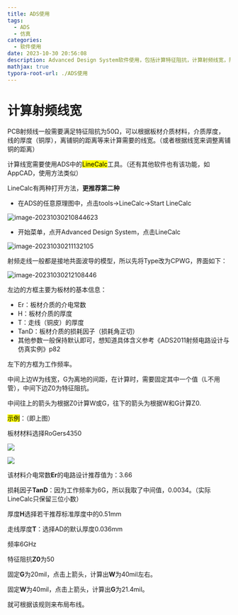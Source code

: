 ```yaml
---
title: ADS使用
tags:
  - ADS
  - 仿真
categories:
  - 软件使用
date: 2023-10-30 20:56:08
description: Advanced Design System软件使用，包括计算特征阻抗，计算射频线宽，阻抗匹配仿真等
mathjax: true
typora-root-url: ./ADS使用
---
```


# 计算射频线宽

PCB射频线一般需要满足特征阻抗为50Ω，可以根据板材介质材料，介质厚度，线的厚度（铜厚），离铺铜的距离等来计算需要的线宽。（或者根据线宽来调整离铺铜的距离）

计算线宽需要使用ADS中的<mark>LineCalc</mark>工具。（还有其他软件也有该功能，如AppCAD，使用方法类似）

LineCalc有两种打开方法，**更推荐第二种**

- 在ADS的任意原理图中，点击tools->LineCalc->Start LineCalc

![image-20231030210844623](image-20231030210844623.png)

- 开始菜单，点开Advanced Design System，点击LineCalc

![image-20231030211132105](image-20231030211132105.png)

射频走线一般都是接地共面波导的模型，所以先将Type改为CPWG，界面如下：

![image-20231030212108446](image-20231030212108446.png)

左边的方框主要为板材的基本信息：

- Er：板材介质的介电常数
- H：板材介质的厚度
- T：走线（铜皮）的厚度
- TanD：板材介质的损耗因子（损耗角正切）
- 其他参数一般保持默认即可，想知道具体含义参考《ADS2011射频电路设计与仿真实例》p82

左下的方框为工作频率。

中间上边W为线宽，G为离地的间距，在计算时，需要固定其中一个值（L不用管），中间下边Z0为特征阻抗。

中间往上的箭头为根据Z0计算W或G，往下的箭头为根据W和G计算Z0.

<mark>示例</mark>：（即上图）

板材材料选择RoGers4350

![](image-20231030213534612.png)

![](image-20231030213622828.png)

该材料介电常数**Er**的电路设计推荐值为：3.66

损耗因子**TanD**：因为工作频率为6G，所以我取了中间值，0.0034。（实际LineCalc只保留三位小数）

厚度**H**选择若干推荐标准厚度中的0.51mm

走线厚度**T**：选择AD的默认厚度0.036mm

频率6GHz

特征阻抗**Z0**为50

固定**G**为20mil，点击上箭头，计算出**W**为40mil左右。

固定**W**为40mil，点击上箭头，计算出**G**为21.4mil。

就可根据该规则来布局布线。



